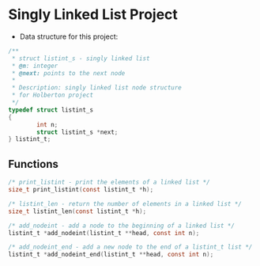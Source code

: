 # Singly Linked List Project

* Data structure for this project:

```c
/**
 * struct listint_s - singly linked list
 * @n: integer
 * @next: points to the next node
 *
 * Description: singly linked list node structure
 * for Holberton project
 */
typedef struct listint_s
{
        int n;
        struct listint_s *next;
} listint_t;
```

## Functions

```c
/* print_listint - print the elements of a linked list */
size_t print_listint(const listint_t *h);
```

```c
/* listint_len - return the number of elements in a linked list */
size_t listint_len(const listint_t *h);
```

```c
/* add_nodeint - add a node to the beginning of a linked list */
listint_t *add_nodeint(listint_t **head, const int n);
```

```c
/* add_nodeint_end - add a new node to the end of a listint_t list */
listint_t *add_nodeint_end(listint_t **head, const int n);
```
